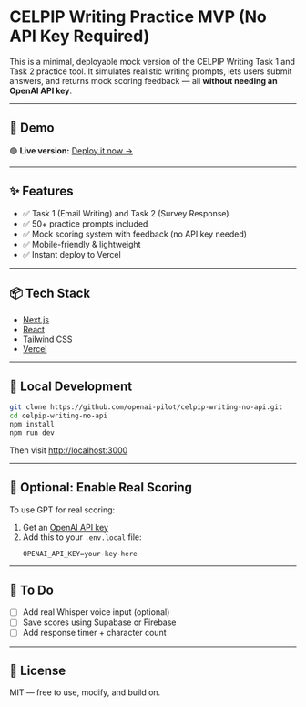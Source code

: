 # CELPIP Writing Practice MVP (No API Key Required)

This is a minimal, deployable mock version of the CELPIP Writing Task 1 and Task 2 practice tool. It simulates realistic writing prompts, lets users submit answers, and returns mock scoring feedback — all **without needing an OpenAI API key**.

---

## 🚀 Demo

🟢 **Live version:** [Deploy it now →](https://vercel.com/new/clone?repository-url=https://github.com/openai-pilot/celpip-writing-no-api)

---

## ✨ Features

- ✅ Task 1 (Email Writing) and Task 2 (Survey Response)
- ✅ 50+ practice prompts included
- ✅ Mock scoring system with feedback (no API key needed)
- ✅ Mobile-friendly & lightweight
- ✅ Instant deploy to Vercel

---

## 📦 Tech Stack

- [Next.js](https://nextjs.org/)
- [React](https://reactjs.org/)
- [Tailwind CSS](https://tailwindcss.com/)
- [Vercel](https://vercel.com)

---

## 🧪 Local Development

```bash
git clone https://github.com/openai-pilot/celpip-writing-no-api.git
cd celpip-writing-no-api
npm install
npm run dev
```

Then visit [http://localhost:3000](http://localhost:3000)

---

## 🔐 Optional: Enable Real Scoring

To use GPT for real scoring:

1. Get an [OpenAI API key](https://platform.openai.com/account/api-keys)
2. Add this to your `.env.local` file:
   ```
   OPENAI_API_KEY=your-key-here
   ```

---

## 📝 To Do

- [ ] Add real Whisper voice input (optional)
- [ ] Save scores using Supabase or Firebase
- [ ] Add response timer + character count

---

## 📄 License

MIT — free to use, modify, and build on.
